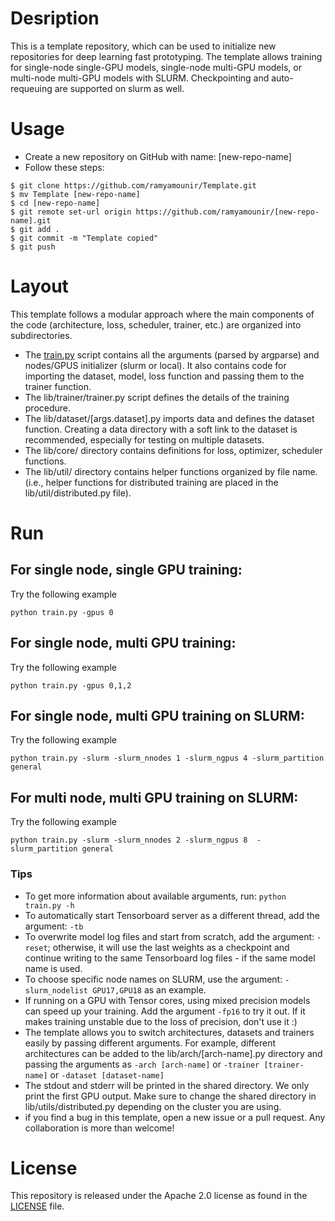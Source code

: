 # Desription

This is a template repository, which can be used to initialize new repositories for deep learning fast prototyping. The template allows training for single-node single-GPU models, single-node multi-GPU models, or multi-node multi-GPU models with SLURM. Checkpointing and auto-requeuing are supported on slurm as well.

# Usage

- Create a new repository on GitHub with name: [new-repo-name]
- Follow these steps:

```
$ git clone https://github.com/ramyamounir/Template.git
$ mv Template [new-repo-name]
$ cd [new-repo-name]
$ git remote set-url origin https://github.com/ramyamounir/[new-repo-name].git
$ git add .
$ git commit -m "Template copied"
$ git push
```

# Layout

This template follows a modular approach where the main components of the code (architecture, loss, scheduler, trainer, etc.) are organized into subdirectories.

- The [train.py](train.py) script contains all the arguments (parsed by argparse) and nodes/GPUS initializer (slurm or local). It also contains code for importing the dataset, model, loss function and passing them to the trainer function.
- The lib/trainer/trainer.py script defines the details of the training procedure.
- The lib/dataset/[args.dataset].py imports data and defines the dataset function. Creating a data directory with a soft link to the dataset is recommended, especially for testing on multiple datasets.
- The lib/core/ directory contains definitions for loss, optimizer, scheduler functions.
- The lib/util/ directory contains helper functions organized by file name. (i.e., helper functions for distributed training are placed in the lib/util/distributed.py file).

# Run

## For single node, single GPU training:

Try the following example
```
python train.py -gpus 0
```

## For single node, multi GPU training:

Try the following example
```
python train.py -gpus 0,1,2
```

## For single node, multi GPU training on SLURM:

Try the following example
```
python train.py -slurm -slurm_nnodes 1 -slurm_ngpus 4 -slurm_partition general
```

## For multi node, multi GPU training on SLURM:

Try the following example
```
python train.py -slurm -slurm_nnodes 2 -slurm_ngpus 8  -slurm_partition general
```

### Tips

- To get more information about available arguments, run: ```python train.py -h```
- To automatically start Tensorboard server as a different thread, add the argument: ``` -tb ```
- To overwrite model log files and start from scratch, add the argument: ``` -reset ```; otherwise, it will use the last weights as a checkpoint and continue writing to the same Tensorboard log files - if the same model name is used.
- To choose specific node names on SLURM, use the argument: ``` -slurm_nodelist GPU17,GPU18 ``` as an example. 
- If running on a GPU with Tensor cores, using mixed precision models can speed up your training. Add the argument ``` -fp16 ``` to try it out. If it makes training unstable due to the loss of precision, don't use it :)
- The template allows you to switch architectures, datasets and trainers easily by passing different arguments. For example, different architectures can be added to the lib/arch/[arch-name].py directory and passing the arguments as ``` -arch [arch-name] ``` or ``` -trainer [trainer-name] ``` or ``` -dataset [dataset-name] ```
- The stdout and stderr will be printed in the shared directory. We only print the first GPU output. Make sure to change the shared directory in lib/utils/distributed.py depending on the cluster you are using.
- if you find a bug in this template, open a new issue or a pull request. Any collaboration is more than welcome!

# License

This repository is released under the Apache 2.0 license as found in the [LICENSE](LICENSE) file.
